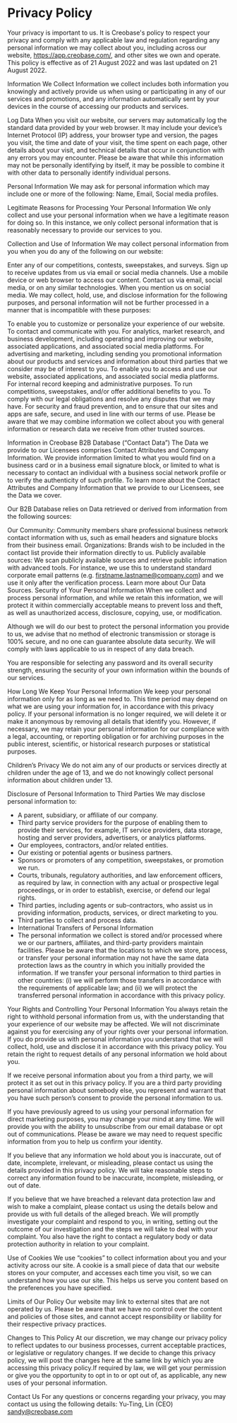 # Privacy Policy
Your privacy is important to us. It is Creobase's policy to respect your privacy and comply with any applicable law and regulation regarding any personal information we may collect about you, including across our website, https://app.creobase.com/, and other sites we own and operate. This policy is effective as of 21 August 2022 and was last updated on 21 August 2022.

Information We Collect
Information we collect includes both information you knowingly and actively provide us when using or participating in any of our services and promotions, and any information automatically sent by your devices in the course of accessing our products and services.

‍Log Data
When you visit our website, our servers may automatically log the standard data provided by your web browser. It may include your device’s Internet Protocol (IP) address, your browser type and version, the pages you visit, the time and date of your visit, the time spent on each page, other details about your visit, and technical details that occur in conjunction with any errors you may encounter. Please be aware that while this information may not be personally identifying by itself, it may be possible to combine it with other data to personally identify individual persons.

Personal Information
We may ask for personal information which may include one or more of the following: Name, Email, Social media profiles.

Legitimate Reasons for Processing Your Personal Information
We only collect and use your personal information when we have a legitimate reason for doing so. In this instance, we only collect personal information that is reasonably necessary to provide our services to you.

Collection and Use of Information
We may collect personal information from you when you do any of the following on our website:

Enter any of our competitions, contests, sweepstakes, and surveys.
Sign up to receive updates from us via email or social media channels.
Use a mobile device or web browser to access our content.
Contact us via email, social media, or on any similar technologies.
When you mention us on social media.
We may collect, hold, use, and disclose information for the following purposes, and personal information will not be further processed in a manner that is incompatible with these purposes:

To enable you to customize or personalize your experience of our website.
To contact and communicate with you.
For analytics, market research, and business development, including operating and improving our website, associated applications, and associated social media platforms.
For advertising and marketing, including sending you promotional information about our products and services and information about third parties that we consider may be of interest to you.
To enable you to access and use our website, associated applications, and associated social media platforms.
For internal record keeping and administrative purposes.
To run competitions, sweepstakes, and/or offer additional benefits to you.
To comply with our legal obligations and resolve any disputes that we may have.
For security and fraud prevention, and to ensure that our sites and apps are safe, secure, and used in line with our terms of use.
‍Please be aware that we may combine information we collect about you with general information or research data we receive from other trusted sources.

Information in Creobase B2B Database (“Contact Data”)
The Data we provide to our Licensees comprises Contact Attributes and Company Information. We provide information limited to what you would find on a business card or in a business email signature block, or limited to what is necessary to contact an individual with a business social network profile or to verify the authenticity of such profile. To learn more about the Contact Attributes and Company Information that we provide to our Licensees, see the Data we cover.

Our B2B Database relies on Data retrieved or derived from information from the following sources:

Our Community: Community members share professional business network contact information with us, such as email headers and signature blocks from their business email.
Organizations: Brands wish to be included in the contact list provide their information directly to us.
Publicly available sources: We scan publicly available sources and retrieve public information with advanced tools. For instance, we use this to understand standard corporate email patterns (e.g. firstname.lastname@company.com) and we use it only after the verification process. Learn more about Our Data Sources.
‍Security of Your Personal Information
When we collect and process personal information, and while we retain this information, we will protect it within commercially acceptable means to prevent loss and theft, as well as unauthorized access, disclosure, copying, use, or modification.

‍Although we will do our best to protect the personal information you provide to us, we advise that no method of electronic transmission or storage is 100% secure, and no one can guarantee absolute data security. We will comply with laws applicable to us in respect of any data breach.

‍You are responsible for selecting any password and its overall security strength, ensuring the security of your own information within the bounds of our services.

‍How Long We Keep Your Personal Information
We keep your personal information only for as long as we need to. This time period may depend on what we are using your information for, in accordance with this privacy policy. If your personal information is no longer required, we will delete it or make it anonymous by removing all details that identify you. However, if necessary, we may retain your personal information for our compliance with a legal, accounting, or reporting obligation or for archiving purposes in the public interest, scientific, or historical research purposes or statistical purposes.

Children’s Privacy
We do not aim any of our products or services directly at children under the age of 13, and we do not knowingly collect personal information about children under 13.

Disclosure of Personal Information to Third Parties
We may disclose personal information to:

- A parent, subsidiary, or affiliate of our company.
- Third party service providers for the purpose of enabling them to provide their services, for example, IT service providers, data storage, hosting and server providers, advertisers, or analytics platforms.
- Our employees, contractors, and/or related entities.
- Our existing or potential agents or business partners.
- Sponsors or promoters of any competition, sweepstakes, or promotion we run.
- Courts, tribunals, regulatory authorities, and law enforcement officers, as required by law, in connection with any actual or prospective legal proceedings, or in order to establish, exercise, or defend our legal rights.
- Third parties, including agents or sub-contractors, who assist us in providing information, products, services, or direct marketing to you.
- Third parties to collect and process data.
- ‍International Transfers of Personal Information
- The personal information we collect is stored and/or processed where we or our partners, affiliates, and third-party providers maintain facilities. Please be aware that the locations to which we store, process, or transfer your personal information may not have the same data protection laws as the country in which you initially provided the information. If we transfer your personal information to third parties in other countries: (i) we will perform those transfers in accordance with the requirements of applicable law; and (ii) we will protect the transferred personal information in accordance with this privacy policy.

‍Your Rights and Controlling Your Personal Information
You always retain the right to withhold personal information from us, with the understanding that your experience of our website may be affected. We will not discriminate against you for exercising any of your rights over your personal information. If you do provide us with personal information you understand that we will collect, hold, use and disclose it in accordance with this privacy policy. You retain the right to request details of any personal information we hold about you.

If we receive personal information about you from a third party, we will protect it as set out in this privacy policy. If you are a third party providing personal information about somebody else, you represent and warrant that you have such person’s consent to provide the personal information to us.

If you have previously agreed to us using your personal information for direct marketing purposes, you may change your mind at any time. We will provide you with the ability to unsubscribe from our email database or opt out of communications. Please be aware we may need to request specific information from you to help us confirm your identity.

If you believe that any information we hold about you is inaccurate, out of date, incomplete, irrelevant, or misleading, please contact us using the details provided in this privacy policy. We will take reasonable steps to correct any information found to be inaccurate, incomplete, misleading, or out of date.

If you believe that we have breached a relevant data protection law and wish to make a complaint, please contact us using the details below and provide us with full details of the alleged breach. We will promptly investigate your complaint and respond to you, in writing, setting out the outcome of our investigation and the steps we will take to deal with your complaint. You also have the right to contact a regulatory body or data protection authority in relation to your complaint.

Use of Cookies
We use “cookies” to collect information about you and your activity across our site. A cookie is a small piece of data that our website stores on your computer, and accesses each time you visit, so we can understand how you use our site. This helps us serve you content based on the preferences you have specified.

Limits of Our Policy
Our website may link to external sites that are not operated by us. Please be aware that we have no control over the content and policies of those sites, and cannot accept responsibility or liability for their respective privacy practices.

Changes to This Policy
At our discretion, we may change our privacy policy to reflect updates to our business processes, current acceptable practices, or legislative or regulatory changes. If we decide to change this privacy policy, we will post the changes here at the same link by which you are accessing this privacy policy.If required by law, we will get your permission or give you the opportunity to opt in to or opt out of, as applicable, any new uses of your personal information.

Contact Us
For any questions or concerns regarding your privacy, you may contact us using the following details: Yu-Ting, Lin (CEO) sandy@creobase.com
